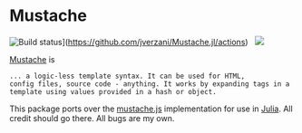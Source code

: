 # Mustache

![Build status](https://github.com/jverzani/Mustache.jl/workflows/CI/badge.svg)](https://github.com/jverzani/Mustache.jl/actions) 
&nbsp;
[![](https://img.shields.io/badge/docs-stable-blue.svg)](https://juliahub.com/docs/Mustache/)

[Mustache](http://mustache.github.io/) is

    ... a logic-less template syntax. It can be used for HTML,
    config files, source code - anything. It works by expanding tags in a
    template using values provided in a hash or object.

This package ports over the [mustache.js](https://github.com/janl/mustache.js) implementation for use in [Julia](http://julialang.org). All credit should go there. All bugs are my own.

